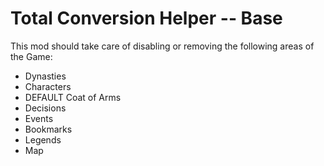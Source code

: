 # Total Conversion Helper -- Base

This mod should take care of disabling or removing the following areas of the Game:
- Dynasties
- Characters
- DEFAULT Coat of Arms
- Decisions
- Events
- Bookmarks
- Legends
- Map
